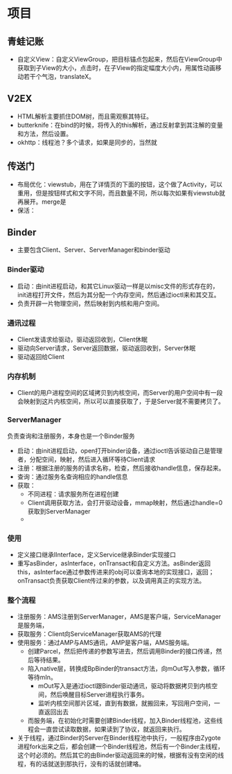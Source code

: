 # 项目

## 青蛙记账

+ 自定义View：自定义ViewGroup，把目标锚点包起来，然后在ViewGroup中获取到子View的大小，点击时，在子View的指定幅度大小内，用属性动画移动若干个气泡，translateX。



## V2EX

+ HTML解析主要抓住DOM树，而且需观察其特征。
+ butterknife：在bind的时候，将传入的this解析，通过反射拿到其注解的变量和方法，然后设置。
+ okhttp：线程池？多个请求，如果是同步的，当然就



## 传送门

+ 布局优化：viewstub，用在了详情页的下面的按钮，这个做了Activity，可以重用，但是按钮样式和文字不同，而且数量不同，所以每次如果有viewstub就再展开。merge是
+ 保活：



## Binder

+ 主要包含Client、Server、ServerManager和binder驱动

### Binder驱动

+ 启动：由init进程启动，和其它Linux驱动一样是以misc文件的形式存在的，init进程打开文件，然后为其分配一个内存空间，然后通过ioctl来和其交互。
+ 负责开辟一片物理空间，然后映射到内核和用户空间。

### 通讯过程

+ Client发请求给驱动，驱动返回收到，Client休眠
+ 驱动向Server请求，Server返回数据，驱动返回收到，Server休眠
+ 驱动返回给Client

### 内存机制

+ Client的用户进程空间的区域拷贝到内核空间，而Server的用户空间中有一段会映射到这片内核空间，所以可以直接获取了，于是Server就不需要拷贝了。

### ServerManager

负责查询和注册服务，本身也是一个Binder服务

+ 启动：由init进程启动，open打开binder设备，通过ioctl告诉驱动自己是管理者，分配空间，映射，然后进入循环等待Client请求
+ 注册：根据注册的服务的请求名称，检查，然后接收handle信息，保存起来。
+ 查询：通过服务名查询相应的handle信息
+ 获取：
  + 不同进程：请求服务所在进程创建
  + Client调用获取方法，会打开驱动设备，mmap映射，然后通过handle=0获取到ServerManager
  + 

### 使用

+ 定义接口继承IInterface，定义Service继承Binder实现接口
+ 重写asBinder，asInterface，onTransact和自定义方法。asBinder返回this，asInterface通过参数传进来的obj可以查询本地的实现接口，返回；onTransact负责获取Client传过来的参数，以及调用真正的实现方法。

### 整个流程

+ 注册服务：AMS注册到ServerManager，AMS是客户端，ServiceManager是服务端，
+ 获取服务：Client向ServiceManager获取AMS的代理
+ 使用服务：通过AMP与AMS通讯，AMP是客户端，AMS服务端。
  + 创建Parcel，然后把传递的参数写进去，然后调用Binder的接口传递，然后等待结果。
  + 陷入native层，转换成BpBinder的transact方法，向mOut写入参数，循环等待mIn。
    + mOut写入是通过ioctl跟Binder驱动通讯，驱动将数据拷贝到内核空间，然后唤醒目标Server进程执行事务。
    + 监听内核空间那片区域，直到有数据，就搬回来，写回用户空间，一直返回出去
  + 而服务端，在初始化时需要创建Binder线程，加入Binder线程池，这些线程会一直尝试读取数据，如果读到了协议，就返回来执行。
+ 关于线程，通过Binder的Server在Binder线程池中执行，一般程序由Zygote进程fork出来之后，都会创建一个Binder线程池，然后有一个Binder主线程，这个时必须的。然后其它的由Binder驱动返回来的时候，根据有没有空闲的线程，有的话就送到那执行，没有的话就创建咯。
